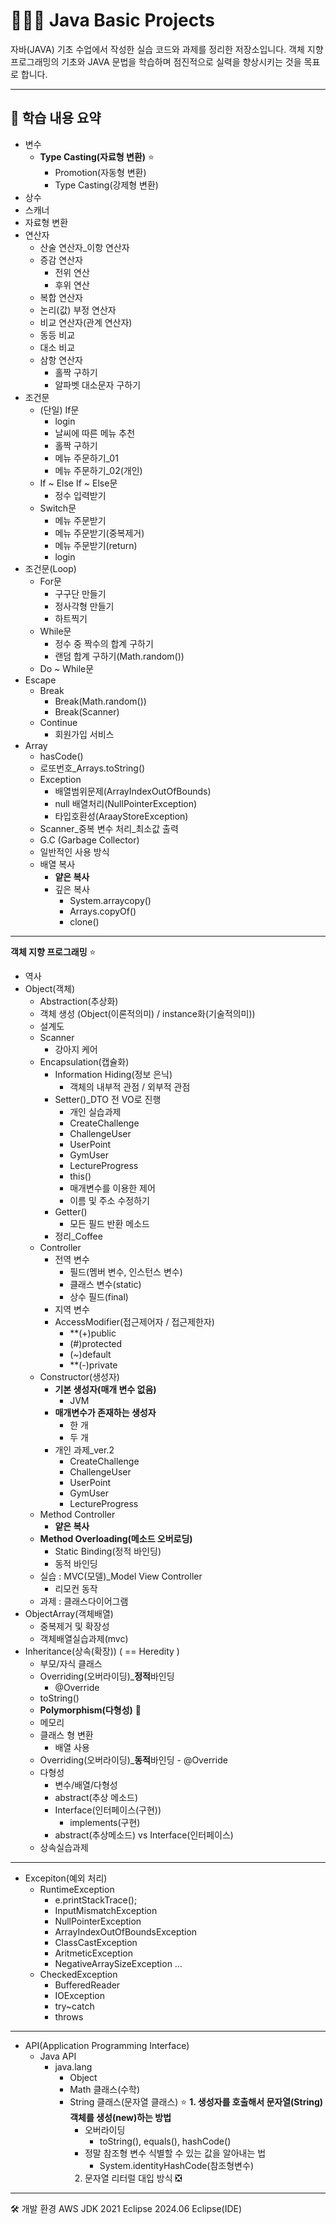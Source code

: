 # 🧑🏻‍💻 Java Basic Projects

자바(JAVA) 기초 수업에서 작성한 실습 코드와 과제를 정리한 저장소입니다.
객체 지향 프로그래밍의 기초와 JAVA 문법을 학습하며 점진적으로 실력을 향상시키는 것을 목표로 합니다.

---

## 📘 학습 내용 요약
- 변수
  - **Type Casting(자료형 변환)** ⭐
    - Promotion(자동형 변환)
    - Type Casting(강제형 변환)
- 상수
- 스캐너
- 자료형 변환
- 연산자
  - 산술 연산자_이항 연산자
  - 증감 연산자
    - 전위 연산
    - 후위 연산
  - 복합 연산자
  - 논리(값) 부정 연산자
  - 비교 연산자(관계 연산자)
  - 동등 비교
  - 대소 비교
  - 삼항 연산자
    - 홀짝 구하기
    - 알파벳 대소문자 구하기
- 조건문
  - (단일) If문
    - login
    - 날씨에 따른 메뉴 추천
    - 홀짝 구하기
    - 메뉴 주문하기_01
    - 메뉴 주문하기_02(개인)
  - If ~ Else If ~ Else문
    - 정수 입력받기
  - Switch문
    - 메뉴 주문받기
    - 메뉴 주문받기(중복제거)
    - 메뉴 주문받기(return)
    - login
- 조건문(Loop)
  - For문
    - 구구단 만들기
    - 정사각형 만들기
    - 하트찍기
  - While문
    - 정수 중 짝수의 합계 구하기
    - 랜덤 합계 구하기(Math.random())
  - Do ~ While문
- Escape
  - Break
    - Break(Math.random())
    - Break(Scanner)
  - Continue
    - 회원가입 서비스
- Array
  - hasCode()
  - 로또번호_Arrays.toString()
  - Exception
    - 배열범위문제(ArrayIndexOutOfBounds)
    - null 배열처리(NullPointerException)
    - 타입호환성(AraayStoreException)
  - Scanner_중복 변수 처리_최소값 출력
  - G.C (Garbage Collector)
  - 일반적인 사용 방식
  - 배열 복사
    - **얕은 복사**
    - 깊은 복사
      - System.arraycopy()
      - Arrays.copyOf()
      - clone()

---

**객체 지향 프로그래밍** ⭐
- 역사
- Object(객체)
  - Abstraction(추상화)
  - 객체 생성 (Object(이론적의미) / instance화(기술적의미))
  - 설계도
  - Scanner
    - 강아지 케어
  - Encapsulation(캡슐화)
    - Information Hiding(정보 은닉)
      - 객체의 내부적 관점 / 외부적 관점
    - Setter()_DTO 전 VO로 진행
       - 개인 실습과제
        - CreateChallenge
        - ChallengeUser
        - UserPoint
        - GymUser
        - LectureProgress
      - this()
      - 매개변수를 이용한 제어
      - 이름 및 주소 수정하기
    - Getter()
      - 모든 필드 반환 메소드
    - 정리_Coffee
  - Controller
    - 전역 변수
      - 필드(멤버 변수, 인스턴스 변수)
      - 클래스 변수(static)
      - 상수 필드(final)
    - 지역 변수
    - AccessModifier(접근제어자 / 접근제한자)
      - **(+)public
      - (#)protected
      - (~)default
      - **(-)private
  - Constructor(생성자)
    - **기본 생성자(매개 변수 없음)**
      - JVM
    - **매개변수가 존재하는 생성자**
      - 한 개
      - 두 개
     - 개인 과제_ver.2
        - CreateChallenge
        - ChallengeUser
        - UserPoint
        - GymUser
        - LectureProgress
  - Method Controller
    - **얕은 복사**
  - **Method Overloading(메소드 오버로딩)**
    - Static Binding(정적 바인딩)
    - 동적 바인딩
  - 실습 : MVC(모델)_Model View Controller
    - 리모컨 동작
  - 과제 : 클래스다이어그램
- ObjectArray(객체배열)
  - 중복제거 및 확장성
  - 객체배열실습과제(mvc)
- Inheritance(상속(확장)) ( == Heredity )
  - 부모/자식 클래스
  - Overriding(오버라이딩)_**정적**바인딩
    - @Override
  - toString()
  -  **Polymorphism(다형성)** :cherry_blossom:
    - 메모리
    - 클래스 형 변환
      - 배열 사용
    -  Overriding(오버라이딩)_**동적**바인딩
      - @Override
    - 다형성
      - 변수/배열/다형성
      - abstract(추상 메소드)
      - Interface(인터페이스(구현))
        - implements(구현)
      - abstract(추상메소드) vs Interface(인터페이스)
  - 상속실습과제
---
- Excepiton(예외 처리)
  - RuntimeException
    - e.printStackTrace();
    - InputMismatchException
    - NullPointerException
    - ArrayIndexOutOfBoundsException
    - ClassCastException
    - AritmeticException
    - NegativeArraySizeException
      ...
  - CheckedException
    - BufferedReader
    - IOException
    - try~catch
    - throws
---
- API(Application Programming Interface)
  - Java API
    - java.lang
      - Object
      - Math 클래스(수학)
      - String 클래스(문자열 클래스) ⭐
         **1. 생성자를 호출해서 문자열(String) 객체를 생성(new)하는 방법**
          - 오버라이딩
            - toString(), equals(), hashCode()
          - 정말 참조형 변수 식별할 수 있는 값을 알아내는 법
            - System.identityHashCode(참조형변수)
         2. 문자열 리터럴 대입 방식 :negative_squared_cross_mark:
      
---
🛠 개발 환경
AWS JDK 2021
Eclipse 2024.06
Eclipse(IDE)
